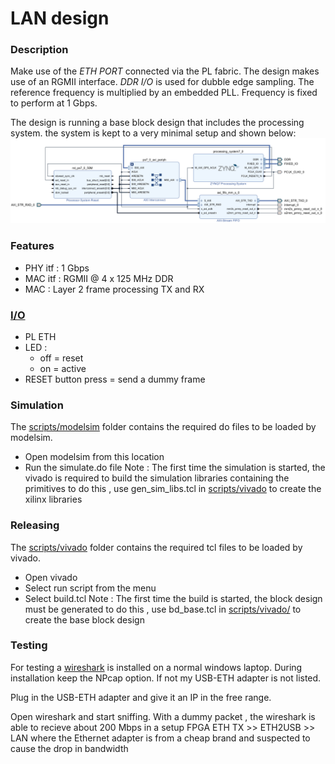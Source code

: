 # LAN design

### Description
Make use of the *ETH PORT* connected via the PL fabric. The design makes use of an RGMII interface.
*DDR I/O* is used for dubble edge sampling. The reference frequency is multiplied by an embedded PLL.
Frequency is fixed to perform at 1 Gbps. 

The design is running a base block design that includes the processing system. 
the system is kept to a very minimal setup and shown below:
![block_design](img/bd_base.png)


### Features
- PHY itf : 1 Gbps
- MAC itf : RGMII @ 4 x 125 MHz DDR
- MAC : Layer 2 frame processing TX and RX

### [I/O](constraints)
- PL ETH 
- LED : 
  - off = reset
  - on  = active
- RESET button press = send a dummy frame


### Simulation
The [scripts/modelsim](scripts/modelsim/) folder contains the required do files to be loaded by modelsim.
  - Open modelsim from this location 
  - Run the simulate.do file
Note : The first time the simulation is started, the vivado is required to build the simulation libraries containing the primitives
to do this , use gen_sim_libs.tcl in [scripts/vivado](scripts/vivado/) to create the xilinx libraries

### Releasing
The [scripts/vivado](scripts/vivado/) folder contains the required tcl files to be loaded by vivado.
  - Open vivado 
  - Select run script from the menu
  - Select build.tcl
Note : The first time the build is started, the block design must be generated
to do this , use bd_base.tcl in [scripts/vivado/](scripts/vivado/) to create the base block design

### Testing
For testing a [wireshark](https://www.wireshark.org/) is installed on a normal windows laptop.
During installation keep the NPcap option. If not my USB-ETH adapter is not listed.

Plug in the USB-ETH adapter and give it an IP in the free range.

Open wireshark and start sniffing.
With a dummy packet , the wireshark is able to recieve about 200 Mbps in a setup
FPGA ETH TX >> ETH2USB >> LAN 
where the Ethernet adapter is from a cheap brand and suspected to cause the drop in bandwidth